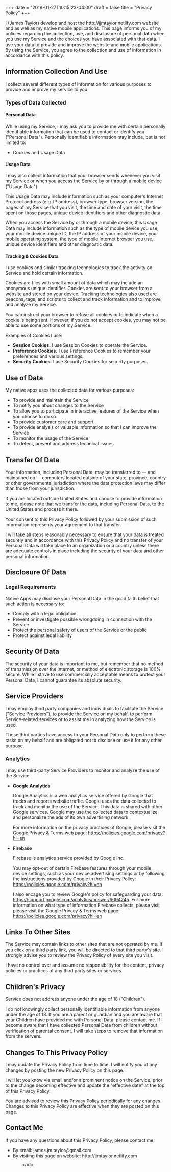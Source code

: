+++
date = "2018-01-27T10:15:23-04:00"
draft = false
title = "Privacy Policy"
+++

<p>I (James Taylor) develop and host the http://jjmtaylor.netlify.com website and as well as my native mobile applications. This page informs you of my policies regarding the collection, use, and disclosure of personal data when you use my Service and the choices you have associated with that data. I use your data to provide and improve the website and mobile applications. By using the Service, you agree to the collection and use of information in accordance with this policy.</p>


<h2>Information Collection And Use</h2>

<p>I collect several different types of information for various purposes to provide and improve my service to you.</p>

<h3>Types of Data Collected</h3>

<h4>Personal Data</h4>
<p>While using my Service, I may ask you to provide me with certain personally identifiable information that can be used to contact or identify you ("Personal Data"). Personally identifiable information may include, but is not limited to:</p>

<ul>
<li>Cookies and Usage Data</li>
</ul>

<h4>Usage Data</h4>

<p>I may also collect information that your browser sends whenever you visit my Service or when you access the Service by or through a mobile device ("Usage Data").</p>
<p>This Usage Data may include information such as your computer's Internet Protocol address (e.g. IP address), browser type, browser version, the pages of my Service that you visit, the time and date of your visit, the time spent on those pages, unique device identifiers and other diagnostic data.</p>
<p>When you access the Service by or through a mobile device, this Usage Data may include information such as the type of mobile device you use, your mobile device unique ID, the IP address of your mobile device, your mobile operating system, the type of mobile Internet browser you use, unique device identifiers and other diagnostic data.</p>

<h4>Tracking & Cookies Data</h4>
<p>I use cookies and similar tracking technologies to track the activity on  Service and hold certain information.</p>
<p>Cookies are files with small amount of data which may include an anonymous unique identifier. Cookies are sent to your browser from a website and stored on your device. Tracking technologies also used are beacons, tags, and scripts to collect and track information and to improve and analyze my Service.</p>
<p>You can instruct your browser to refuse all cookies or to indicate when a cookie is being sent. However, if you do not accept cookies, you may not be able to use some portions of my Service.</p>
<p>Examples of Cookies I use:</p>
<ul>
    <li><strong>Session Cookies.</strong> I use Session Cookies to operate the Service.</li>
    <li><strong>Preference Cookies.</strong> I use Preference Cookies to remember your preferences and various settings.</li>
    <li><strong>Security Cookies.</strong> I use Security Cookies for security purposes.</li>
</ul>

<h2>Use of Data</h2>
    
<p>My native apps uses the collected data for various purposes:</p>    
<ul>
    <li>To provide and maintain the Service</li>
    <li>To notify you about changes to the Service</li>
    <li>To allow you to participate in interactive features of the Service when you choose to do so</li>
    <li>To provide customer care and support</li>
    <li>To provide analysis or valuable information so that I can improve the Service</li>
    <li>To monitor the usage of the Service</li>
    <li>To detect, prevent and address technical issues</li>
</ul>

<h2>Transfer Of Data</h2>
<p>Your information, including Personal Data, may be transferred to — and maintained on — computers located outside of your state, province, country or other governmental jurisdiction where the data protection laws may differ than those from your jurisdiction.</p>
<p>If you are located outside United States and choose to provide information to me, please note that we transfer the data, including Personal Data, to the United States and process it there.</p>
<p>Your consent to this Privacy Policy followed by your submission of such information represents your agreement to that transfer.</p>
<p>I will take all steps reasonably necessary to ensure that your data is treated securely and in accordance with this Privacy Policy and no transfer of your Personal Data will take place to an organization or a country unless there are adequate controls in place including the security of your data and other personal information.</p>

<h2>Disclosure Of Data</h2>

<h3>Legal Requirements</h3>
<p>Native Apps may disclose your Personal Data in the good faith belief that such action is necessary to:</p>
<ul>
    <li>Comply with a legal obligation</li>
    <li>Prevent or investigate possible wrongdoing in connection with the Service</li>
    <li>Protect the personal safety of users of the Service or the public</li>
    <li>Protect against legal liability</li>
</ul>

<h2>Security Of Data</h2>
<p>The security of your data is important to me, but remember that no method of transmission over the Internet, or method of electronic storage is 100% secure. While I strive to use commercially acceptable means to protect your Personal Data, I cannot guarantee its absolute security.</p>

<h2>Service Providers</h2>
<p>I may employ third party companies and individuals to facilitate the  Service ("Service Providers"), to provide the Service on my behalf, to perform Service-related services or to assist me in analyzing how the  Service is used.</p>
<p>These third parties have access to your Personal Data only to perform these tasks on my behalf and are obligated not to disclose or use it for any other purpose.</p>

<h3>Analytics</h3>
<p>I may use third-party Service Providers to monitor and analyze the use of the Service.</p>    
<ul>
        <li>
        <p><strong>Google Analytics</strong></p>
        <p>Google Analytics is a web analytics service offered by Google that tracks and reports website traffic. Google uses the data collected to track and monitor the use of the Service. This data is shared with other Google services. Google may use the collected data to contextualize and personalize the ads of its own advertising network.</p>
                        <p>For more information on the privacy practices of Google, please visit the Google Privacy & Terms web page: <a href="https://policies.google.com/privacy?hl=en">https://policies.google.com/privacy?hl=en</a></p>
    </li>
            <li>
        <p><strong>Firebase</strong></p>
        <p>Firebase is analytics service provided by Google Inc.</p>
        <p>You may opt-out of certain Firebase features through your mobile device settings, such as your device advertising settings or by following the instructions provided by Google in their Privacy Policy: <a href="https://policies.google.com/privacy?hl=en">https://policies.google.com/privacy?hl=en</a></p>
        <p>I also encage you to review Google's policy for safeguarding your data: <a href="https://support.google.com/analytics/answer/6004245">https://support.google.com/analytics/answer/6004245</a>. For more information on what type of information Firebase collects, please visit please visit the Google Privacy & Terms web page: <a href="https://policies.google.com/privacy?hl=en">https://policies.google.com/privacy?hl=en</a></p>
    </li>
                        </ul>


<h2>Links To Other Sites</h2>
<p> The Service may contain links to other sites that are not operated by me. If you click on a third party link, you will be directed to that third party's site. I strongly advise you to review the Privacy Policy of every site you visit.</p>
<p>I have no control over and assume no responsibility for the content, privacy policies or practices of any third party sites or services.</p>


<h2>Children's Privacy</h2>
<p> Service does not address anyone under the age of 18 ("Children").</p>
<p>I do not knowingly collect personally identifiable information from anyone under the age of 18. If you are a parent or guardian and you are aware that your Children have provided me with Personal Data, please contact me. If I become aware that I have collected Personal Data from children without verification of parental consent, I will take steps to remove that information from the servers.</p>


<h2>Changes To This Privacy Policy</h2>
<p>I may update the Privacy Policy from time to time. I will notify you of any changes by posting the new Privacy Policy on this page.</p>
<p>I will let you know via email and/or a prominent notice on the Service, prior to the change becoming effective and update the "effective date" at the top of this Privacy Policy.</p>
<p>You are advised to review this Privacy Policy periodically for any changes. Changes to this Privacy Policy are effective when they are posted on this page.</p>


<h2>Contact Me</h2>
<p>If you have any questions about this Privacy Policy, please contact me:</p>
<ul>
        <li>By email: james.jm.taylor@gmail.com</li>
            <li>By visiting this page on  website: http://jjmtaylor.netlify.com</li>
      
        </ul>